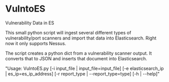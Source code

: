 VulntoES
========

Vulnerability Data in ES

This small python script will ingest several different types of vulnerability/port scanners and import that data into Elasticsearch. Right now it only supports Nessus. 

The script creates a python dict from a vulnerability scanner output. It converts that to JSON and inserts that document into Elasticsearch. 

"Usage: VulntoES.py [-i input_file | input_file=input_file] [-e elasticsearch_ip | es_ip=es_ip_address] [-r report_type | --report_type=type] [-h | --help]"

